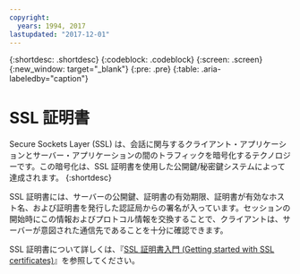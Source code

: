 ```yaml
---
copyright:
  years: 1994, 2017
lastupdated: "2017-12-01"
---
```


{:shortdesc: .shortdesc}
{:codeblock: .codeblock}
{:screen: .screen}
{:new_window: target="_blank"}
{:pre: .pre}
{:table: .aria-labeledby="caption"}

# SSL 証明書
Secure Sockets Layer (SSL) は、会話に関与するクライアント・アプリケーションとサーバー・アプリケーションの間のトラフィックを暗号化するテクノロジーです。この暗号化は、SSL 証明書を使用した公開鍵/秘密鍵システムによって達成されます。
{:shortdesc}

SSL 証明書には、サーバーの公開鍵、証明書の有効期限、証明書が有効なホスト名、および証明書を発行した認証局からの署名が入っています。セッションの開始時にこの情報およびプロトコル情報を交換することで、クライアントは、サーバーが意図された通信先であることを十分に確認できます。

SSL 証明書について詳しくは、『[SSL 証明書入門 (Getting started with SSL certificates)](/docs/infrastructure/ssl-certificates/index.html)』を参照してください。
